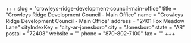 +++
slug = "crowleys-ridge-development-council-main-office"
title = "Crowleys Ridge Development Council - Main Office"
name = "Crowleys Ridge Development Council - Main Office"
address = "2401 Fox Meadow Lane"
cityIndexKey = "city-ar-jonesboro"
city = "Jonesboro"
state = "AR"
postal = "72403"
website = ""
phone = "870-802-7100"
fax = ""
+++
